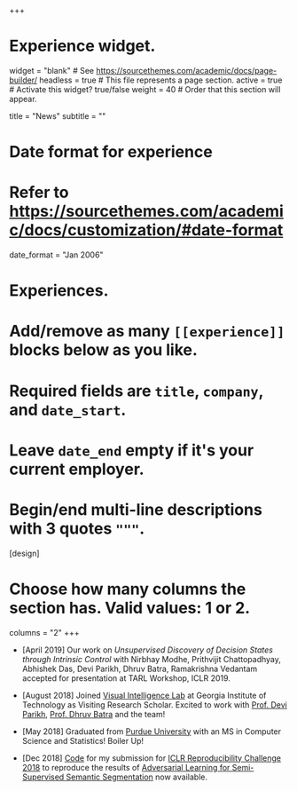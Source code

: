 +++
# Experience widget.
widget = "blank"  # See https://sourcethemes.com/academic/docs/page-builder/
headless = true  # This file represents a page section.
active = true  # Activate this widget? true/false
weight = 40  # Order that this section will appear.

title = "News"
subtitle = ""

# Date format for experience
#   Refer to https://sourcethemes.com/academic/docs/customization/#date-format
date_format = "Jan 2006"

# Experiences.
#   Add/remove as many `[[experience]]` blocks below as you like.
#   Required fields are `title`, `company`, and `date_start`.
#   Leave `date_end` empty if it's your current employer.
#   Begin/end multi-line descriptions with 3 quotes `"""`.
[design]
  # Choose how many columns the section has. Valid values: 1 or 2.
  columns = "2"
+++
- [April 2019] Our work on _Unsupervised Discovery of Decision States through Intrinsic Control_ with Nirbhay Modhe, Prithvijit Chattopadhyay, Abhishek Das, Devi Parikh, Dhruv Batra, Ramakrishna Vedantam accepted for presentation at TARL Workshop, ICLR 2019. 

- [August 2018] Joined [Visual Intelligence Lab](https://www.cc.gatech.edu/~parikh/vil.html) at Georgia Institute of Technology as Visiting Research Scholar. Excited to work with [Prof. Devi Parikh](https://www.cc.gatech.edu/~parikh/), [Prof. Dhruv Batra](https://www.cc.gatech.edu/~dbatra/index.html) and the team!
  

- [May 2018] Graduated from [Purdue University](https://www.purdue.edu) with an MS in Computer Science and Statistics! Boiler Up!

- [Dec 2018] [Code](https://github.com/ms-sharma/Adversarial-Semisupervised-Semantic-Segmentation) for my submission for [ICLR Reproducibility Challenge 2018](https://www.cs.mcgill.ca/~jpineau/ICLR2018-ReproducibilityChallenge.html) to reproduce the results of [Adversarial Learning for Semi-Supervised Semantic Segmentation](https://arxiv.org/abs/1802.07934) now available. 